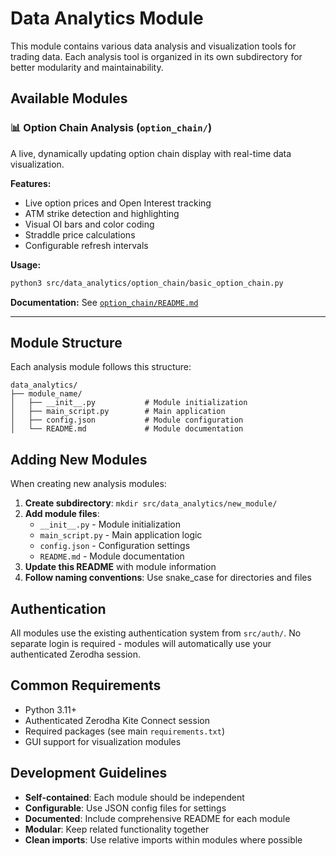 # Data Analytics Module

This module contains various data analysis and visualization tools for trading data. Each analysis tool is organized in its own subdirectory for better modularity and maintainability.

## Available Modules

### 📊 Option Chain Analysis (`option_chain/`)

A live, dynamically updating option chain display with real-time data visualization.

**Features:**

- Live option prices and Open Interest tracking
- ATM strike detection and highlighting
- Visual OI bars and color coding
- Straddle price calculations
- Configurable refresh intervals

**Usage:**

```bash
python3 src/data_analytics/option_chain/basic_option_chain.py
```

**Documentation:** See [`option_chain/README.md`](option_chain/README.md)

---

## Module Structure

Each analysis module follows this structure:

```
data_analytics/
├── module_name/
│   ├── __init__.py           # Module initialization
│   ├── main_script.py        # Main application
│   ├── config.json           # Module configuration
│   └── README.md             # Module documentation
```

## Adding New Modules

When creating new analysis modules:

1. **Create subdirectory**: `mkdir src/data_analytics/new_module/`
2. **Add module files**:
   - `__init__.py` - Module initialization
   - `main_script.py` - Main application logic
   - `config.json` - Configuration settings
   - `README.md` - Module documentation
3. **Update this README** with module information
4. **Follow naming conventions**: Use snake_case for directories and files

## Authentication

All modules use the existing authentication system from `src/auth/`. No separate login is required - modules will automatically use your authenticated Zerodha session.

## Common Requirements

- Python 3.11+
- Authenticated Zerodha Kite Connect session
- Required packages (see main `requirements.txt`)
- GUI support for visualization modules

## Development Guidelines

- **Self-contained**: Each module should be independent
- **Configurable**: Use JSON config files for settings
- **Documented**: Include comprehensive README for each module
- **Modular**: Keep related functionality together
- **Clean imports**: Use relative imports within modules where possible
